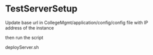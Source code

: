 # TestServerSetup

Update base url in CollegeMgmt/application/config/config file with IP address of the instance

then run the script

deployServer.sh



